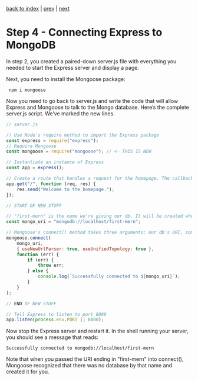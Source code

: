 <!-- @format -->

[back to index](/README.md) | [prev](/docs/3.md) | [next](/docs/5.md)

# Step 4 - Connecting Express to MongoDB

In step 2, you created a paired-down server.js file with everything you needed to start the Express server and display a page.

Next, you need to install the Mongoose package:

```
 npm i mongoose
```

Now you need to go back to server.js and write the code that will allow Express and Mongoose to talk to the Mongo database. Here’s the complete server.js script. We’ve marked the new lines.

```js
// server.js

// Use Node's require method to import the Express package
const express = require("express");
// Require Mongoose
const mongoose = require("mongoose"); // <- THIS IS NEW

// Instantiate an instance of Express
const app = express();

// Create a route that handles a request for the homepage. The callback is our handler. We pass in the HTTP request and response objects and use Express's send() method to send a line of text back to the browser.
app.get("/", function (req, res) {
	res.send("Welcome to the homepage.");
});

// START OF NEW STUFF

// "first-mern" is the name we're giving our db. It will be created when we connect to it, if it doesn't already exist.
const mongo_uri = "mongodb://localhost/first-mern";

// Mongoose's connect() method takes three arguments: our db's URI, some connection options, and a callback. you've added some connection options. Don't worry about them for now. The callback will catch any connection errors or log a success message.
mongoose.connect(
	mongo_uri,
	{ useNewUrlParser: true, useUnifiedTopology: true },
	function (err) {
		if (err) {
			throw err;
		} else {
			console.log(`Successfully connected to ${mongo_uri}`);
		}
	}
);

// END OF NEW STUFF

// Tell Express to listen to port 8080
app.listen(process.env.PORT || 8080);
```

Now stop the Express server and restart it. In the shell running your server, you should see a message that reads:

```
Successfully connected to mongodb://localhost/first-mern
```

Note that when you passed the URI ending in "first-mern" into connect(), Mongoose recognized that there was no database by that name and created it for you.
